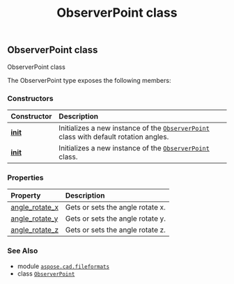 ﻿---
title: ObserverPoint class
second_title: Aspose.CAD for Python via .NET API References
description: 
type: docs
weight: 10
url: /aspose.cad.fileformats/observerpoint/
is_root: false
---

## ObserverPoint class

ObserverPoint class



The ObserverPoint type exposes the following members:

### Constructors
| Constructor | Description |
| :- | :- |
| [__init__](/cad/python-net/aspose.cad.fileformats/observerpoint/__init__/#) | Initializes a new instance of the [`ObserverPoint`](/cad/python-net/aspose.cad.fileformats/observerpoint) class with default rotation angles. |
| [__init__](/cad/python-net/aspose.cad.fileformats/observerpoint/__init__/#float-float-float) | Initializes a new instance of the [`ObserverPoint`](/cad/python-net/aspose.cad.fileformats/observerpoint) class. |


### Properties
| Property | Description |
| :- | :- |
| [angle_rotate_x](/cad/python-net/aspose.cad.fileformats/observerpoint/angle_rotate_x) | Gets or sets the angle rotate x. |
| [angle_rotate_y](/cad/python-net/aspose.cad.fileformats/observerpoint/angle_rotate_y) | Gets or sets the angle rotate y. |
| [angle_rotate_z](/cad/python-net/aspose.cad.fileformats/observerpoint/angle_rotate_z) | Gets or sets the angle rotate z. |



### See Also
* module [`aspose.cad.fileformats`](..)
* class [`ObserverPoint`](/cad/python-net/aspose.cad.fileformats/observerpoint)
